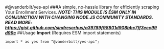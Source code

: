 #@vanderbilt/yes-api
###A simple, no-hassle library for efficiently scraping Your Enrollment Services.
**_NOTE: THIS MODULE IS ESM ONLY IN CONJUNCTION WITH CHANGING NODE.JS COMMUNITY STANDARDS. READ MORE: https://gist.github.com/sindresorhus/a39789f98801d908bbc7ff3ecc99d99c_**
##Usage
**Import** (Requires ESM import statements)
```
import * as yes from "@vanderbilt/yes-api";
```
